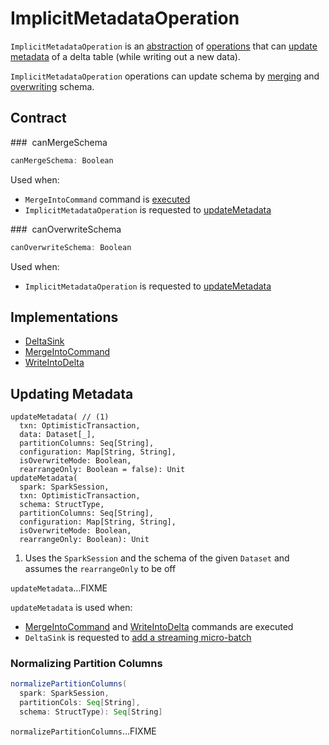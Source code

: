 # ImplicitMetadataOperation

`ImplicitMetadataOperation` is an [abstraction](#contract) of [operations](#implementations) that can [update metadata](#updateMetadata) of a delta table (while writing out a new data).

`ImplicitMetadataOperation` operations can update schema by [merging](#canMergeSchema) and [overwriting](#canOverwriteSchema) schema.

## Contract

### <span id="canMergeSchema"> canMergeSchema

```scala
canMergeSchema: Boolean
```

Used when:

* `MergeIntoCommand` command is [executed](commands/MergeIntoCommand.md#run)
* `ImplicitMetadataOperation` is requested to [updateMetadata](#updateMetadata)

### <span id="canOverwriteSchema"> canOverwriteSchema

```scala
canOverwriteSchema: Boolean
```

Used when:

* `ImplicitMetadataOperation` is requested to [updateMetadata](#updateMetadata)

## Implementations

* [DeltaSink](DeltaSink.md)
* [MergeIntoCommand](commands/MergeIntoCommand.md)
* [WriteIntoDelta](commands/WriteIntoDelta.md)

## <span id="updateMetadata"> Updating Metadata

``` { .scala .annotate }
updateMetadata( // (1)
  txn: OptimisticTransaction,
  data: Dataset[_],
  partitionColumns: Seq[String],
  configuration: Map[String, String],
  isOverwriteMode: Boolean,
  rearrangeOnly: Boolean = false): Unit
updateMetadata(
  spark: SparkSession,
  txn: OptimisticTransaction,
  schema: StructType,
  partitionColumns: Seq[String],
  configuration: Map[String, String],
  isOverwriteMode: Boolean,
  rearrangeOnly: Boolean): Unit
```

1. Uses the `SparkSession` and the schema of the given `Dataset` and assumes the `rearrangeOnly` to be off

`updateMetadata`...FIXME

`updateMetadata` is used when:

* [MergeIntoCommand](commands/MergeIntoCommand.md) and [WriteIntoDelta](commands/WriteIntoDelta.md) commands are executed
* `DeltaSink` is requested to [add a streaming micro-batch](DeltaSink.md#addBatch)

### <span id="normalizePartitionColumns"> Normalizing Partition Columns

```scala
normalizePartitionColumns(
  spark: SparkSession,
  partitionCols: Seq[String],
  schema: StructType): Seq[String]
```

`normalizePartitionColumns`...FIXME
